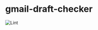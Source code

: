 # gmail-draft-checker

![Lint](https://github.com/xxuxa-k/gmail-draft-checker/actions/workflows/lint/badge.svg)
